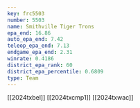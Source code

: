 ```yaml
---
key: frc5503
number: 5503
name: Smithville Tiger Trons
epa_end: 16.86
auto_epa_end: 7.42
teleop_epa_end: 7.13
endgame_epa_end: 2.31
winrate: 0.4186
district_epa_rank: 60
district_epa_percentile: 0.6809
type: Team
---
```

[[2024txbel]]
[[2024txcmp1]]
[[2024txwac]]
